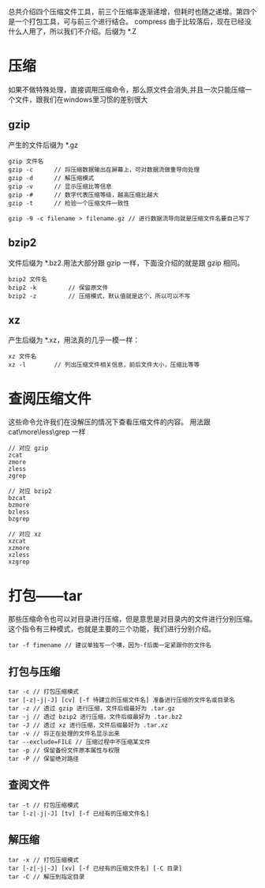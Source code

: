 总共介绍四个压缩文件工具，前三个压缩率逐渐递增，但耗时也随之递增。第四个是一个打包工具，可与前三个进行结合。
	compress 由于比较落后，现在已经没什么人用了，所以我们不介绍。后缀为 *.Z

# 压缩
如果不做特殊处理，直接调用压缩命令，那么原文件会消失,并且一次只能压缩一个文件，跟我们在windows里习惯的差别很大
## gzip
产生的文件后缀为 \*.gz
```shell
gzip 文件名
gzip -c		 // 将压缩数据输出在屏幕上，可对数据流做重导向处理
gzip -d		 // 解压缩模式
gzip -v		 // 显示压缩比等信息
gzip -#		 // 数字代表压缩等级，越高压缩比越大
gzip -t		 // 检验一个压缩文件一致性

gzip -9 -c filename > filename.gz // 进行数据流导向就是压缩文件名要自己写了
```
## bzip2
文件后缀为 \*.bz2.用法大部分跟 gzip 一样，下面没介绍的就是跟 gzip 相同。
```shell
bzip2 文件名
bzip2 -k		 // 保留原文件
bzip2 -z		 // 压缩模式，默认值就是这个，所以可以不写
```
## xz
产生后缀为 \*.xz，用法真的几乎一模一样：
```shell
xz 文件名
xz -l		 // 列出压缩文件相关信息，前后文件大小，压缩比等等
```
# 查阅压缩文件
这些命令允许我们在没解压的情况下查看压缩文件的内容。
用法跟 cat\more\less\grep 一样
```shell
// 对应 gzip
zcat
zmore
zless
zgrep
```
```shell
// 对应 bzip2
bzcat
bzmore
bzless
bzgrep
```
```shell
// 对应 xz
xzcat
xzmore
xzless
xzgrep
```
# 打包——tar
那些压缩命令也可以对目录进行压缩，但是意思是对目录内的文件进行分别压缩。
这个指令有三种模式，也就是主要的三个功能，我们进行分别介绍。
```shell
tar -f fimename // 建议单独写一个噢，因为-f后面一定紧跟你的文件名
```
## 打包与压缩
```shell
tar -c // 打包压缩模式
tar [-z|-j|-J] [cv] [-f 待建立的压缩文件名] 准备进行压缩的文件名或目录名
tar -z // 透过 gzip 进行压缩，文件后缀最好为 .tar.gz
tar -j // 透过 bzip2 进行压缩，文件后缀最好为 .tar.bz2
tar -J // 透过 xz 进行压缩，文件后缀最好为 .tar.xz
tar -v // 将正在处理的文件名显示出来
tar --exclude=FILE // 压缩过程中不压缩某文件
tar -p // 保留备份文件原本属性与权限
tar -P // 保留绝对路径
```

## 查阅文件
```shell
tar -t // 打包压缩模式
tar [-z|-j|-J] [tv] [-f 已经有的压缩文件名]
```

## 解压缩
```shell
tar -x // 打包压缩模式
tar [-z|-j|-J] [xv] [-f 已经有的压缩文件名] [-C 目录]
tar -C // 解压到指定目录
```